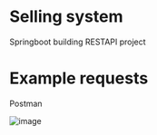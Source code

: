 # Selling system
Springboot building RESTAPI project


# Example requests

Postman

 ![image](https://github.com/kahano/Customer_Product/assets/48335933/245bd473-0287-4f6c-aa3d-75c5ec1a9b29)


